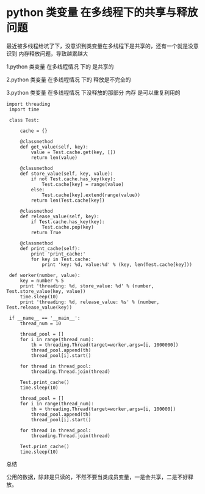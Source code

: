 # python 类变量 在多线程下的共享与释放问题

最近被多线程给坑了下，没意识到类变量在多线程下是共享的，还有一个就是没意识到 内存释放问题，导致越累越大

1.python 类变量 在多线程情况 下的 是共享的

2.python 类变量 在多线程情况 下的 释放是不完全的

3.python 类变量 在多线程情况 下没释放的那部分 内存 是可以重复利用的

    
    
    import threading
     import time
      
     class Test:
      
         cache = {}
          
         @classmethod
         def get_value(self, key):
             value = Test.cache.get(key, [])
             return len(value)
      
         @classmethod
         def store_value(self, key, value):
             if not Test.cache.has_key(key):
                 Test.cache[key] = range(value)
             else:
                 Test.cache[key].extend(range(value)) 
             return len(Test.cache[key])
      
         @classmethod
         def release_value(self, key):
             if Test.cache.has_key(key):
                 Test.cache.pop(key)
             return True
      
         @classmethod
         def print_cache(self):
             print 'print_cache:'
             for key in Test.cache:
                 print 'key: %d, value:%d' % (key, len(Test.cache[key]))
      
     def worker(number, value):
         key = number % 5
         print 'threading: %d, store_value: %d' % (number, Test.store_value(key, value))
         time.sleep(10)
         print 'threading: %d, release_value: %s' % (number, Test.release_value(key))
      
     if __name__ == '__main__':
         thread_num = 10
          
         thread_pool = []
         for i in range(thread_num):
             th = threading.Thread(target=worker,args=[i, 1000000])
             thread_pool.append(th)
             thread_pool[i].start()
      
         for thread in thread_pool:
             threading.Thread.join(thread)
          
         Test.print_cache()
         time.sleep(10)
          
         thread_pool = []
         for i in range(thread_num):
             th = threading.Thread(target=worker,args=[i, 100000])
             thread_pool.append(th)
             thread_pool[i].start()
      
         for thread in thread_pool:
             threading.Thread.join(thread)
          
         Test.print_cache()
         time.sleep(10)

总结

公用的数据，除非是只读的，不然不要当类成员变量，一是会共享，二是不好释放。

